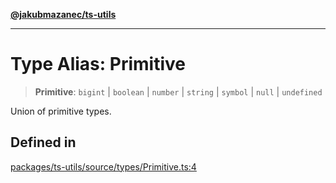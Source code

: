[**@jakubmazanec/ts-utils**](../README.md)

---

# Type Alias: Primitive

> **Primitive**: `bigint` \| `boolean` \| `number` \| `string` \| `symbol` \| `null` \| `undefined`

Union of primitive types.

## Defined in

[packages/ts-utils/source/types/Primitive.ts:4](https://github.com/jakubmazanec/tools/blob/a4967209f10f2b04ade958bd873ac46f1290cee7/packages/ts-utils/source/types/Primitive.ts#L4)
